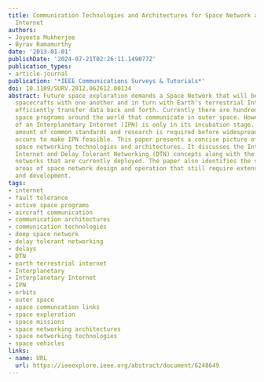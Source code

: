 ```yaml
---
title: Communication Technologies and Architectures for Space Network and Interplanetary
  Internet
authors:
- Joyeeta Mukherjee
- Byrav Ramamurthy
date: '2013-01-01'
publishDate: '2024-07-21T02:26:11.149077Z'
publication_types:
- article-journal
publication: '*IEEE Communications Surveys & Tutorials*'
doi: 10.1109/SURV.2012.062612.00134
abstract: Future space exploration demands a Space Network that will be able to connect
  spacecrafts with one another and in turn with Earth's terrestrial Internet and hence
  efficiently transfer data back and forth. Currently there are hundreds of active
  space programs around the world that communicate in outer space. However, the concept
  of an Interplanetary Internet (IPN) is only in its incubation stage. Considerable
  amount of common standards and research is required before widespread deployment
  occurs to make IPN feasible. This paper presents a concise picture of the current
  space networking technologies and architectures. It discusses the Interplanetary
  Internet and Delay Tolerant Networking (DTN) concepts along with the various space
  networks that are currently deployed. The paper also identifies the significant
  areas of space network design and operation that still require extensive research
  and development.
tags:
- internet
- fault tolerance
- active space programs
- aircraft communication
- communication architectures
- communication technologies
- deep space network
- delay tolerant networking
- delays
- DTN
- earth terrestrial internet
- Interplanetary
- Interplanetary Internet
- IPN
- orbits
- outer space
- space communcation links
- space exploration
- space missions
- space networking architectures
- space networking technologies
- space vehicles
links:
- name: URL
  url: https://ieeexplore.ieee.org/abstract/document/6248649
---
```

